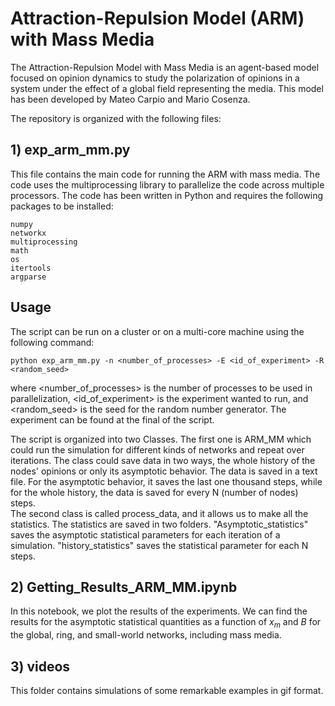 # Attraction-Repulsion Model (ARM) with Mass Media

The Attraction-Repulsion Model with Mass Media is an agent-based model focused on opinion dynamics to study the polarization of opinions in a system under the effect of a global field representing the media. This model has been developed by Mateo Carpio and Mario Cosenza. 

The repository is organized with the following files: 

## 1) exp_arm_mm.py

This file contains the main code for running the ARM with mass media. The code uses the multiprocessing library to parallelize the code across multiple processors.
The code has been written in Python and requires the following packages to be installed:
   
    numpy
    networkx
    multiprocessing
    math
    os
    itertools
    argparse
    


## Usage

The script can be run on a cluster or on a multi-core machine using the following command:

    python exp_arm_mm.py -n <number_of_processes> -E <id_of_experiment> -R <random_seed>

where <number_of_processes> is the number of processes to be used in parallelization, <id_of_experiment> is the experiment wanted to run, and <random_seed> is the seed for the random number generator. The experiment can be found at the final of the script. 

The script is organized into two Classes. The first one is ARM_MM which could run the simulation for different kinds of networks and repeat over iterations. The class could save data in two ways, the whole history of the nodes' opinions or only its asymptotic behavior. The data is saved in a text file. For the asymptotic behavior, it saves the last one thousand steps, while for the whole history, the data is saved for every N (number of nodes) steps.  
The second class is called process_data, and it allows us to make all the statistics. The statistics are saved in two folders. "Asymptotic_statistics" saves the asymptotic statistical parameters for each iteration of a simulation. "history_statistics" saves the statistical parameter for each N steps. 


## 2) Getting_Results_ARM_MM.ipynb

In this notebook, we plot the results of the experiments. We can find the results for the asymptotic statistical quantities as a function of $x_m$ and $B$ for the global, ring, and small-world networks, including mass media. 

## 3) videos

This folder contains simulations of some remarkable examples in gif format. 
